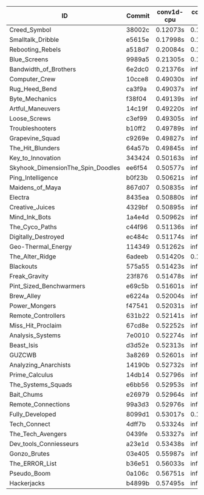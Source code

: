 |ID|Commit|conv1d-cpu|conv1d-gpu|DWSPConv2D-gpu|gemm-gpu|avg|
|-|-|-|-|-|-|-|
|Creed_Symbol|38002c|0.12073s|0.10713s|infs|1.81383s|infs|
|Smalltalk_Dribble|e5615e|0.17998s|0.12649s|infs|4.58778s|infs|
|Rebooting_Rebels|a518d7|0.20084s|0.11865s|infs|4.56306s|infs|
|Blue_Screens|9989a5|0.21305s|0.13479s|infs|4.68643s|infs|
|Bandwidth_of_Brothers|6e2dc0|0.21376s|infs|infs|2.11537s|infs|
|Computer_Crew|10cce8|0.49030s|infs|infs|4.61671s|infs|
|Rug_Heed_Bend|ca3f9a|0.49037s|infs|infs|4.52150s|infs|
|Byte_Mechanics|f38f04|0.49139s|infs|infs|4.63475s|infs|
|Artful_Maneuvers|14c19f|0.49220s|infs|infs|4.62632s|infs|
|Loose_Screws|c3ef99|0.49305s|infs|infs|4.63272s|infs|
|Troubleshooters|b10ff2|0.49789s|infs|infs|4.62832s|infs|
|Grapevine_Squad|c9269e|0.49827s|infs|infs|4.62682s|infs|
|The_Hit_Blunders|64a57b|0.49845s|infs|infs|4.61856s|infs|
|Key_to_Innovation|343424|0.50163s|infs|infs|4.66500s|infs|
|Skyhook_DimensionThe_Spin_Doodles|ee6f54|0.50577s|infs|infs|4.49953s|infs|
|Ping_Intelligence|b0f23b|0.50621s|infs|infs|4.50957s|infs|
|Maidens_of_Maya|867d07|0.50835s|infs|infs|4.53802s|infs|
|Electra|8435ea|0.50880s|infs|infs|4.50643s|infs|
|Creative_Juices|4329bf|0.50895s|infs|infs|4.50925s|infs|
|Mind_Ink_Bots|1a4e4d|0.50962s|infs|infs|4.49827s|infs|
|The_Cyco_Paths|c44f96|0.51136s|infs|infs|4.52929s|infs|
|Digitally_Destroyed|ec484c|0.51174s|infs|infs|4.53142s|infs|
|Geo-Thermal_Energy|114349|0.51262s|infs|infs|4.53995s|infs|
|The_Alter_Ridge|6adeeb|0.51420s|0.12998s|infs|4.48287s|infs|
|Blackouts|575a55|0.51423s|infs|infs|4.55198s|infs|
|Freak_Gravity|23f876|0.51478s|infs|infs|4.51162s|infs|
|Pint_Sized_Benchwarmers|e69c5b|0.51601s|infs|infs|4.48935s|infs|
|Brew_Alley|e6224a|0.52004s|infs|infs|4.49197s|infs|
|Power_Mongers|f47541|0.52031s|infs|infs|4.53221s|infs|
|Remote_Controllers|631b22|0.52141s|infs|infs|4.50404s|infs|
|Miss_Hit_Proclaim|67cd8e|0.52252s|infs|infs|4.62916s|infs|
|Analysis_Systems|7e0010|0.52274s|infs|infs|4.50015s|infs|
|Beast_Isis|d3d52e|0.52313s|infs|infs|4.54492s|infs|
|GUZCWB|3a8269|0.52601s|infs|infs|4.53934s|infs|
|Analyzing_Anarchists|14190b|0.52732s|infs|infs|4.54512s|infs|
|Prime_Calculus|14db14|0.52796s|infs|infs|4.49938s|infs|
|The_Systems_Squads|e6bb56|0.52953s|infs|infs|4.53716s|infs|
|Bait_Chums|e26979|0.52964s|infs|infs|4.50116s|infs|
|Remote_Connections|99a3d3|0.52976s|infs|infs|4.50301s|infs|
|Fully_Developed|8099d1|0.53017s|0.13162s|infs|2.17012s|infs|
|Tech_Connect|4dff7b|0.53324s|infs|infs|4.50026s|infs|
|The_Tech_Avengers|0439fe|0.53327s|infs|infs|4.50844s|infs|
|Dev_tools_Conniesseurs|a23e1d|0.53438s|infs|infs|4.51859s|infs|
|Gonzo_Brutes|03e405|0.55987s|infs|infs|4.61945s|infs|
|The_ERROR_List|b36e51|0.56033s|infs|infs|4.59178s|infs|
|Pseudo_Boom|0a106c|0.56751s|infs|infs|4.63173s|infs|
|Hackerjacks|b4899b|0.57495s|infs|infs|4.61585s|infs|
